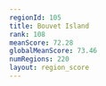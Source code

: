 ```yaml
---
regionId: 105
title: Bouvet Island
rank: 108
meanScore: 72.28
globalMeanScore: 73.46
numRegions: 220
layout: region_score
---
```

